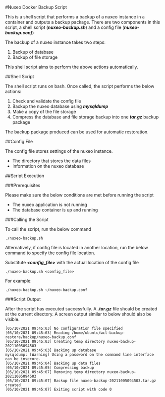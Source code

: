 #Nuxeo Docker Backup Script

This is a shell script that performs a backup of a nuxeo instance in a container and outputs a backup package. 
There are two components in this script, a shell script (***nuxeo-backup.sh***) and a config file (***nuxeo-backup.conf***)

The backup of a nuxeo instance takes two steps:
1. Backup of database
2. Backup of file storage

This shell script aims to perform the above actions automatically.

##Shell Script

The shell script runs on bash. Once called, the script performs the below actions:
1. Check and validate the config file
2. Backup the nuxeo database using ***mysqldump***
3. Make a copy of the file storage
4. Compress the database and file storage backup into one ***tar.gz*** backup package

The backup package produced can be used for automatic restoration.

##Config File

The config file stores settings of the nuxeo instance.
* The directory that stores the data files
* Information on the nuxeo database

##Script Execution

###Prerequisites

Please make sure the below conditions are met before running the script
* The nuxeo application is not running
* The database container is up and running

###Calling the Script

To call the script, run the below command
```shell
./nuxeo-backup.sh
```

Alternatively, if config file is located in another location, run the below command to specify the config file location.

Substitute ***<config_file>*** with the actual location of the config file
```shell
./nuxeo-backup.sh <config_file>
```

For example:
```shell
./nuxeo-backup.sh ~/nuxeo-backup.conf
```

###Script Output

After the script has executed successfully. 
A ***.tar.gz*** file should be created at the current directory.
A screen output similar to below should also be visible.
```shell
[05/10/2021 09:45:03] No configuration file specified
[05/10/2021 09:45:03] Reading /home/ubuntu/wcl-backup-restore/backup/nuxeo-backup.conf
[05/10/2021 09:45:03] Creating temp directory nuxeo-backup-20211005094503
[05/10/2021 09:45:03] Backing up database
mysqldump: [Warning] Using a password on the command line interface can be insecure.
[05/10/2021 09:45:04] Backing up data files
[05/10/2021 09:45:05] Compressing backup
[05/10/2021 09:45:07] Removing temp directory nuxeo-backup-20211005094503
[05/10/2021 09:45:07] Backup file nuxeo-backup-20211005094503.tar.gz created
[05/10/2021 09:45:07] Exiting script with code 0
```
